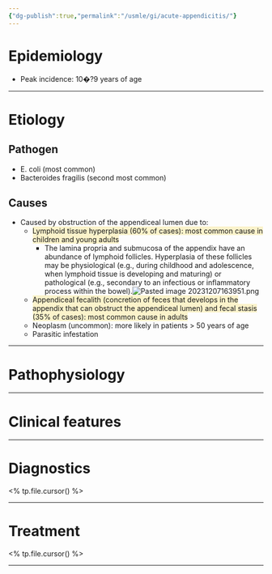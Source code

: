 ```yaml
---
{"dg-publish":true,"permalink":"/usmle/gi/acute-appendicitis/"}
---
```


# Epidemiology
- Peak incidence: 10�?9 years of age

---
# Etiology
## Pathogen
- E. coli (most common)
- Bacteroides fragilis (second most common)
## Causes
- Caused by obstruction of the appendiceal lumen due to:
	- <span style="background:rgba(240, 200, 0, 0.2)">Lymphoid tissue hyperplasia (60% of cases): most common cause in children and young adults</span> 
		- The lamina propria and submucosa of the appendix have an abundance of lymphoid follicles. Hyperplasia of these follicles may be physiological (e.g., during childhood and adolescence, when lymphoid tissue is developing and maturing) or pathological (e.g., secondary to an infectious or inflammatory process within the bowel).![Pasted image 20231207163951.png](/img/user/appendix/Pasted%20image%2020231207163951.png)
	- <span style="background:rgba(240, 200, 0, 0.2)">Appendiceal fecalith (concretion of feces that develops in the appendix that can obstruct the appendiceal lumen) and fecal stasis (35% of cases): most common cause in adults</span>
	- Neoplasm (uncommon): more likely in patients > 50 years of age  
	- Parasitic infestation

---
# Pathophysiology


---
# Clinical features


---
# Diagnostics
<% tp.file.cursor() %>

---
# Treatment
<% tp.file.cursor() %>

---

